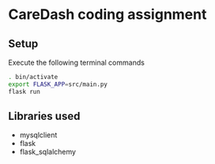 # CareDash coding assignment

## Setup
Execute the following terminal commands

```bash
. bin/activate
export FLASK_APP=src/main.py
flask run
```

## Libraries used
- mysqlclient
- flask
- flask_sqlalchemy
